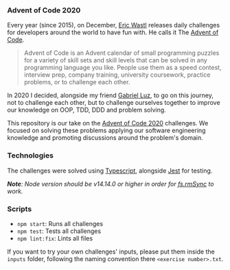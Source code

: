 ### Advent of Code 2020

Every year (since 2015), on December, [Eric Wastl](http://was.tl) releases daily challenges for developers around the world to have fun with. He calls it The [Advent of Code](https://adventofcode.com).

>Advent of Code is an Advent calendar of small programming puzzles for a variety of skill sets and skill levels that can be solved in any programming language you like. People use them as a speed contest, interview prep, company training, university coursework, practice problems, or to challenge each other.

In 2020 I decided, alongside my friend [Gabriel Luz](https://github.com/gabrielluz), to go on this journey, not to challenge each other, but to challenge ourselves together to improve our knowledge on OOP, TDD, DDD and problem solving.

This repository is our take on the [Advent of Code 2020](https://adventofcode.com/2020) challenges. We focused on solving these problems applying our software engineering knowledge and promoting discussions around the problem's domain.

### Technologies

The challenges were solved using [Typescript](https://www.typescriptlang.org), alongside [Jest](https://jestjs.io) for testing.

***Note**: Node version should be v14.14.0 or higher in order for [fs.rmSync](https://nodejs.org/api/fs.html#fs_fs_rmsync_path_options) to work.*

### Scripts
- `npm start`: Runs all challenges
- `npm test`: Tests all challenges
- `npm lint:fix`: Lints all files

If you want to try your own challenges' inputs, please put them inside the `inputs` folder, following the naming convention there `<exercise number>.txt`.

